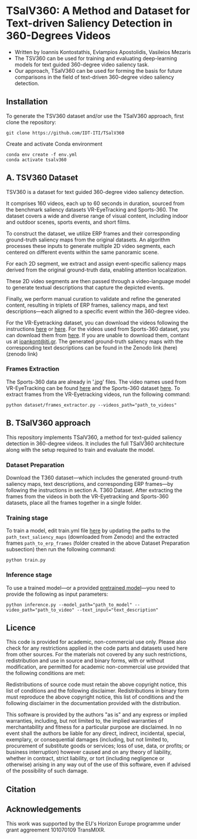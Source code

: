 # TSalV360: A Method and Dataset for Text-driven Saliency Detection in 360-Degrees Videos

* Written by Ioannis Kontostathis, Evlampios Apostolidis, Vasileios Mezaris
* The TSV360 can be used for training and evaluating deep-learning models for text guided 360-degree video saliency task. 
* Our approach, TSalV360 can be used for forming the basis for future comparisons in the field of text-driven 360-degree video saliency detection.

## Installation
To generate the TSV360 dataset and/or use the TSalV360 approach, first clone the repository:
```
git clone https://github.com/IDT-ITI/TSalV360
```
Create and activate Conda environment

```
conda env create -f env.yml
conda activate tsalv360
```
## A. TSV360 Dataset

TSV360 is a dataset for text guided 360-degree video saliency detection.

It comprises 160 videos, each up to 60 seconds in duration, sourced from the benchmark saliency datasets VR-EyeTracking and Sports-360. The dataset covers a wide and diverse range of visual content, including indoor and outdoor scenes, sports events, and short films.

To construct the dataset, we utilize ERP frames and their corresponding ground-truth saliency maps from the original datasets. An algorithm processes these inputs to generate multiple 2D video segments, each centered on different events within the same panoramic scene.

For each 2D segment, we extract and assign event-specific saliency maps derived from the original ground-truth data, enabling attention localization.

These 2D video segments are then passed through a video-language model to generate textual descriptions that capture the depicted events.

Finally, we perform manual curation to validate and refine the generated content, resulting in triplets of ERP frames, saliency maps, and text descriptions—each aligned to a specific event within the 360-degree video.

For the VR-Eyetracking dataset, you can download the videos following the instructions [here](https://github.com/xuyanyu-shh/VR-EyeTracking) or [here](https://github.com/mtliba/ATSal/tree/master). For the videos used from Sports-360 dataset, you can download them from [here](https://github.com/vhchuong/Saliency-prediction-for-360-degree-video/tree/main). If you are unable to download them, contant us at ioankont@iti.gr. 
The generated ground-truth saliency maps with the corresponding text descriptions can be found in the Zenodo link (here)(zenodo link)

### Frames Extraction
The Sports-360 data are already in '.jpg' files. The video names used from VR-EyeTracking can be found [here](dataset/vreyetracking.json) and the Sports-360 dataset [here](dataset/sports360.json). 
To extract frames from the VR-Eyetracking videos, run the following command:
```
python dataset/frames_extractor.py --videos_path="path_to_videos"
```

## B. TSalV360 approach

This repository implements TSalV360, a method for text-guided saliency detection in 360-degree videos. It includes the full TSalV360 architecture along with the setup required to train and evaluate the model.

### Dataset Preparation

Download the T360 dataset—which includes the generated ground-truth saliency maps, text descriptions, and corresponding ERP frames—by following the instructions in section A. T360 Dataset.
After extracting the frames from the videos in both the VR-Eyetracking and Sports-360 datasets, place all the frames together in a single folder.

### Training stage
To train a model, edit train.yml file [here](configs/train.yml) by updating the paths to the `path_text_saliency_maps` (downloaded from Zenodo) and the extracted frames `path_to_erp_frames` (folder created in the above Dataset Preparation subsection) then run the following command:

```
python train.py
```

### Inference stage

To use a trained model—or a provided [pretrained model](https://drive.google.com/file/d/1oMyNRPtgtDMHkCpttPXaSyGj45CG8HS-/view?usp=sharing)—you need to provide the following as input parameters:

```
python inference.py --model_path="path_to_model" --video_path="path_to_video" --text_input="text_description"
```
## Licence

This code is provided for academic, non-commercial use only. Please also check for any restrictions applied in the code parts and datasets used here from other sources. For the materials not covered by any such restrictions, redistribution and use in source and binary forms, with or without modification, are permitted for academic non-commercial use provided that the following conditions are met:

Redistributions of source code must retain the above copyright notice, this list of conditions and the following disclaimer. Redistributions in binary form must reproduce the above copyright notice, this list of conditions and the following disclaimer in the documentation provided with the distribution.

This software is provided by the authors "as is" and any express or implied warranties, including, but not limited to, the implied warranties of merchantability and fitness for a particular purpose are disclaimed. In no event shall the authors be liable for any direct, indirect, incidental, special, exemplary, or consequential damages (including, but not limited to, procurement of substitute goods or services; loss of use, data, or profits; or business interruption) however caused and on any theory of liability, whether in contract, strict liability, or tort (including negligence or otherwise) arising in any way out of the use of this software, even if advised of the possibility of such damage.

## Citation

## Acknowledgements
This work was supported by the EU's Horizon Europe programme under grant aggreement 101070109 TransMIXR.




